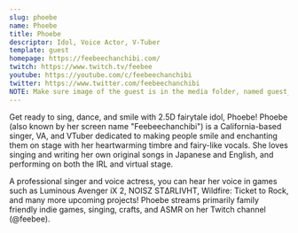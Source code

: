 ```yaml
---
slug: phoebe
name: Phoebe
title: Phoebe
descriptor: Idol, Voice Actor, V-Tuber
template: guest
homepage: https://feebeechanchibi.com/
twitch: https://www.twitch.tv/feebee
youtube: https://youtube.com/c/feebeechanchibi
twitter: https://www.twitter.com/feebeechanchibi
NOTE: Make sure image of the guest is in the media folder, named guest_(YEAR)_(GUEST_SLUG).png
---
```


Get ready to sing, dance, and smile with 2.5D fairytale idol, Phoebe! Phoebe (also known by her screen name "Feebeechanchibi") is a California-based singer, VA, and VTuber dedicated to making people smile and enchanting them on stage with her heartwarming timbre and fairy-like vocals. She loves singing and writing her own original songs in Japanese and English, and performing on both the IRL and virtual stage.  

A professional singer and voice actress, you can hear her voice in games such as Luminous Avenger iX 2, NOISZ STΔRLIVHT, Wildfire: Ticket to Rock, and many more upcoming projects! Phoebe streams primarily family friendly indie games, singing, crafts, and ASMR on her Twitch channel (@feebee).